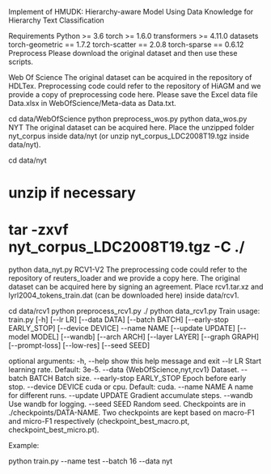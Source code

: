 Implement of HMUDK: Hierarchy-aware Model Using Data Knowledge for Hierarchy Text Classification


Requirements
Python >= 3.6
torch >= 1.6.0
transformers >= 4.11.0
datasets
torch-geometric == 1.7.2
torch-scatter == 2.0.8
torch-sparse == 0.6.12
Preprocess
Please download the original dataset and then use these scripts.

Web Of Science
The original dataset can be acquired in the repository of HDLTex. Preprocessing code could refer to the repository of HiAGM and we provide a copy of preprocessing code here. Please save the Excel data file Data.xlsx in WebOfScience/Meta-data as Data.txt.

cd data/WebOfScience
python preprocess_wos.py
python data_wos.py
NYT
The original dataset can be acquired here. Place the unzipped folder nyt_corpus inside data/nyt (or unzip nyt_corpus_LDC2008T19.tgz inside data/nyt).

cd data/nyt
# unzip if necessary
# tar -zxvf nyt_corpus_LDC2008T19.tgz -C ./
python data_nyt.py
RCV1-V2
The preprocessing code could refer to the repository of reuters_loader and we provide a copy here. The original dataset can be acquired here by signing an agreement. Place rcv1.tar.xz and lyrl2004_tokens_train.dat (can be downloaded here) inside data/rcv1.

cd data/rcv1
python preprocess_rcv1.py ./
python data_rcv1.py
Train
usage: train.py [-h] [--lr LR] [--data DATA] [--batch BATCH] [--early-stop EARLY_STOP] [--device DEVICE] --name NAME [--update UPDATE] [--model MODEL] [--wandb] [--arch ARCH] [--layer LAYER] [--graph GRAPH] [--prompt-loss]
                [--low-res] [--seed SEED]

optional arguments:
  -h, --help                show this help message and exit
  --lr LR					Start learning rate. Default: 3e-5.
  --data {WebOfScience,nyt,rcv1} Dataset.
  --batch BATCH             Batch size.
  --early-stop EARLY_STOP   Epoch before early stop.
  --device DEVICE           cuda or cpu. Default: cuda.
  --name NAME               A name for different runs.
  --update UPDATE           Gradient accumulate steps.
  --wandb                   Use wandb for logging.
  --seed SEED               Random seed.
Checkpoints are in ./checkpoints/DATA-NAME. Two checkpoints are kept based on macro-F1 and micro-F1 respectively (checkpoint_best_macro.pt, checkpoint_best_micro.pt).

Example:

python train.py --name test --batch 16 --data nyt












